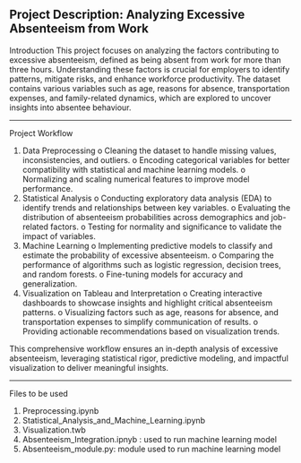 ## Project Description: Analyzing Excessive Absenteeism from Work

Introduction
This project focuses on analyzing the factors contributing to excessive absenteeism, defined as being absent from work for more than three hours. Understanding these factors is crucial for employers to identify patterns, mitigate risks, and enhance workforce productivity. The dataset contains various variables such as age, reasons for absence, transportation expenses, and family-related dynamics, which are explored to uncover insights into absentee behaviour.
________________________________________

Project Workflow
1.	Data Preprocessing
o	Cleaning the dataset to handle missing values, inconsistencies, and outliers.
o	Encoding categorical variables for better compatibility with statistical and machine learning models.
o	Normalizing and scaling numerical features to improve model performance.
2.	Statistical Analysis
o	Conducting exploratory data analysis (EDA) to identify trends and relationships between key variables.
o	Evaluating the distribution of absenteeism probabilities across demographics and job-related factors.
o	Testing for normality and significance to validate the impact of variables.
3.	Machine Learning
o	Implementing predictive models to classify and estimate the probability of excessive absenteeism.
o	Comparing the performance of algorithms such as logistic regression, decision trees, and random forests.
o	Fine-tuning models for accuracy and generalization.
4.	Visualization on Tableau and Interpretation
o	Creating interactive dashboards to showcase insights and highlight critical absenteeism patterns.
o	Visualizing factors such as age, reasons for absence, and transportation expenses to simplify communication of results.
o	Providing actionable recommendations based on visualization trends.

This comprehensive workflow ensures an in-depth analysis of excessive absenteeism, leveraging statistical rigor, predictive modeling, and impactful visualization to deliver meaningful insights.

________________________________________ 
Files to be used
1.	Preprocessing.ipynb 
2.	Statistical_Analysis_and_Machine_Learning.ipynb
3.	Visualization.twb
4.	Absenteeism_Integration.ipnyb : used to run machine learning model
5.	Absenteeism_module.py: module used to run machine learning model


